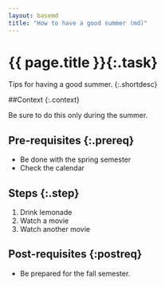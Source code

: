```yaml
---
layout: basemd
title: "How to have a good summer (md)"
---
```

# {{ page.title }}{:.task}

Tips for having a good summer. {:.shortdesc}

##Context {:.context}

Be sure to do this only during the summer. 

## Pre-requisites {:.prereq}

* Be done with the spring semester 
* Check the calendar 

## Steps {:.step}

1. Drink lemonade
1. Watch a movie 
1. Watch another movie

## Post-requisites {:postreq}

* Be prepared for the fall semester. 
